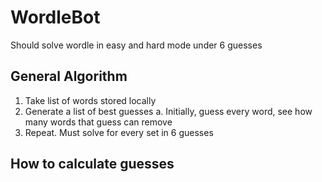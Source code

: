 # WordleBot
Should solve wordle in easy and hard mode under 6 guesses

## General Algorithm

1. Take list of words stored locally
2. Generate a list of best guesses
    a. Initially, guess every word, see how many words that guess can remove
3. Repeat. Must solve for every set in 6 guesses

## How to calculate guesses